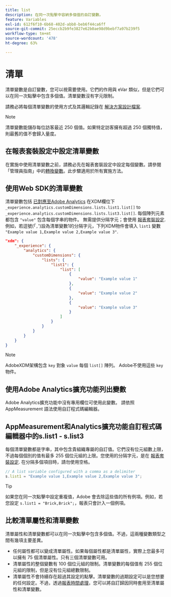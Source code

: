 ```yaml
---
title: list
description: 在同一次點擊中容納多個值的自訂變數。
feature: Variables
exl-id: 612f6f10-6b68-402d-abb8-beb6f44ca6ff
source-git-commit: 25eccb2b9fe3827e62b0ae98d9bebf7a97b239f5
workflow-type: tm+mt
source-wordcount: '478'
ht-degree: 63%

---
```


# 清單

清單變數是自訂變數，您可以視需要使用。它們的作用與 eVar 類似，但是它們可以在同一次點擊中包含多個值。清單變數沒有字元限制。

請務必將每個清單變數的使用方式及其邏輯記錄在 [解決方案設計檔案](../../prepare/solution-design.md).

>[!NOTE]
>
>清單變數能儲存每位訪客最近 250 個值。如果特定訪客擁有超過 250 個獨特值，則最舊的值不會歸入量度。

## 在報表套裝設定中設定清單變數

在實施中使用清單變數之前，請務必先在報表套裝設定中設定每個變數。請參閱「管理員指南」中的[轉換變數](/help/admin/admin/conversion-var-admin/list-var-admin.md)。此步驟適用於所有實施方法。

## 使用Web SDK的清單變數

清單變數包括 [已對應至Adobe Analytics](https://experienceleague.adobe.com/docs/analytics/implementation/aep-edge/variable-mapping.html) 在XDM欄位下 `_experience.analytics.customDimensions.lists.list1.list[]` to `_experience.analytics.customDimensions.lists.list3.list[]`. 每個陣列元素都包含 `"value"` 包含每個字串的物件。 無需提供分隔字元；會使用 [報表套裝設定](/help/admin/admin/conversion-var-admin/list-var-admin.md). 例如，若逗號(「`,`&#39;)設為清單變數1的分隔字元，下列XDM物件會填入 `list1` 變數 `"Example value 1,Example value 2,Example value 3"`.

```json
"xdm": {
    "_experience": {
        "analytics": {
            "customDimensions": {
                "lists": {
                    "list1": {
                        "list": [
                            {
                                "value": "Example value 1"
                            },
                            {
                                "value": "Example value 2"
                            },
                            {
                                "value": "Example value 3"
                            }
                        ]
                    }
                }
            }
        }
    }
}
```

>[!NOTE]
>
>AdobeXDM架構包含 `key` 對象 `value` 每個 `list[]` 陣列。 Adobe不使用這些 `key` 物件。

## 使用Adobe Analytics擴充功能列出變數

Adobe Analytics擴充功能中沒有專用欄位可使用此變數。 請依照 AppMeasurement 語法使用自訂程式碼編輯器。

## AppMeasurement和Analytics擴充功能自訂程式碼編輯器中的s.list1 - s.list3

每個清單變數都是字串，其中包含貴組織專屬的自訂值。它們沒有位元組數上限，不過每個個別的值有最多 255 個位元組的上限。您使用的分隔字元，是在 [報表套裝設定](/help/admin/admin/conversion-var-admin/list-var-admin.md). 在分隔多個項目時，請勿使用空格。

```js
// A list variable configured with a comma as a delimiter
s.list1 = "Example value 1,Example value 2,Example value 3";
```

>[!TIP]
>
>如果您在同一次點擊中設定重複值，Adobe 會去除這些值的所有例項。例如，若您設定 `s.list1 = "Brick,Brick";`，報表只會計入一個例項。

## 比較清單屬性和清單變數

清單屬性和清單變數都可以在同一次點擊中包含多個值。不過，這兩種變數類型之間有幾項主要差異。

* 任何屬性都可以變成清單屬性。如果每個屬性都是清單屬性，實際上您最多可以擁有 75 個清單屬性。只有三個清單變數可用。
* 清單屬性的整個變數有 100 個位元組的限制。清單變數的每個值有 255 個位元組的限制，但是沒有位元組總數限制。
* 清單屬性不會持續存在超過其設定的點擊。清單變數的過期設定可以是您想要的任何設定。不過，透過[報表時間處理](/help/components/vrs/vrs-report-time-processing.md)，您可以將自訂歸因同時套用至清單屬性和清單變數。
